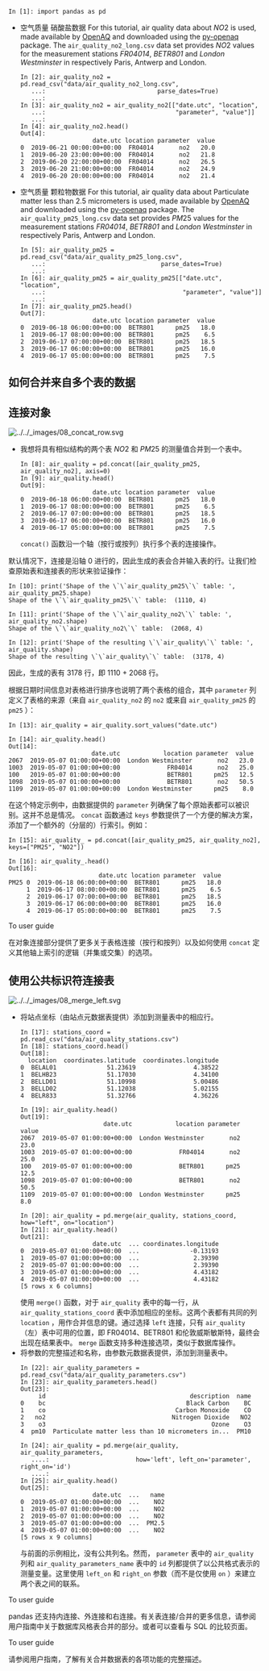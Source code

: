```
In [1]: import pandas as pd
```

- 空气质量 硝酸盐数据
	For this tutorial, air quality data about $NO2$ is used, made available by [OpenAQ](https://openaq.org/) and downloaded using the [py-openaq](http://dhhagan.github.io/py-openaq/index.html) package.
	The `air_quality_no2_long.csv` data set provides $NO2$ values for the measurement stations *FR04014*, *BETR801* and *London Westminster* in respectively Paris, Antwerp and London.
	```
	In [2]: air_quality_no2 = pd.read_csv("data/air_quality_no2_long.csv",
	   ...:                               parse_dates=True)
	   ...: 
	In [3]: air_quality_no2 = air_quality_no2[["date.utc", "location",
	   ...:                                    "parameter", "value"]]
	   ...: 
	In [4]: air_quality_no2.head()
	Out[4]: 
	                    date.utc location parameter  value
	0  2019-06-21 00:00:00+00:00  FR04014       no2   20.0
	1  2019-06-20 23:00:00+00:00  FR04014       no2   21.8
	2  2019-06-20 22:00:00+00:00  FR04014       no2   26.5
	3  2019-06-20 21:00:00+00:00  FR04014       no2   24.9
	4  2019-06-20 20:00:00+00:00  FR04014       no2   21.4
	```
- 空气质量 颗粒物数据
	For this tutorial, air quality data about Particulate matter less than 2.5 micrometers is used, made available by [OpenAQ](https://openaq.org/) and downloaded using the [py-openaq](http://dhhagan.github.io/py-openaq/index.html) package.
	The `air_quality_pm25_long.csv` data set provides $PM25$ values for the measurement stations *FR04014*, *BETR801* and *London Westminster* in respectively Paris, Antwerp and London.
	```
	In [5]: air_quality_pm25 = pd.read_csv("data/air_quality_pm25_long.csv",
	   ...:                                parse_dates=True)
	   ...: 
	In [6]: air_quality_pm25 = air_quality_pm25[["date.utc", "location",
	   ...:                                      "parameter", "value"]]
	   ...: 
	In [7]: air_quality_pm25.head()
	Out[7]: 
	                    date.utc location parameter  value
	0  2019-06-18 06:00:00+00:00  BETR801      pm25   18.0
	1  2019-06-17 08:00:00+00:00  BETR801      pm25    6.5
	2  2019-06-17 07:00:00+00:00  BETR801      pm25   18.5
	3  2019-06-17 06:00:00+00:00  BETR801      pm25   16.0
	4  2019-06-17 05:00:00+00:00  BETR801      pm25    7.5
	```

## 如何合并来自多个表的数据 #

## 连接对象 #

![../../_images/08_concat_row.svg](https://pandas.pydata.org/docs/_images/08_concat_row.svg)
- 我想将具有相似结构的两个表 $NO2$ 和 $PM25$ 的测量值合并到一个表中。
	```
	In [8]: air_quality = pd.concat([air_quality_pm25, air_quality_no2], axis=0)
	In [9]: air_quality.head()
	Out[9]: 
	                    date.utc location parameter  value
	0  2019-06-18 06:00:00+00:00  BETR801      pm25   18.0
	1  2019-06-17 08:00:00+00:00  BETR801      pm25    6.5
	2  2019-06-17 07:00:00+00:00  BETR801      pm25   18.5
	3  2019-06-17 06:00:00+00:00  BETR801      pm25   16.0
	4  2019-06-17 05:00:00+00:00  BETR801      pm25    7.5
	```
	`concat()` 函数沿一个轴（按行或按列）执行多个表的连接操作。

默认情况下，连接是沿轴 0 进行的，因此生成的表会合并输入表的行。让我们检查原始表和连接表的形状来验证操作：

```
In [10]: print('Shape of the \`\`air_quality_pm25\`\` table: ', air_quality_pm25.shape)
Shape of the \`\`air_quality_pm25\`\` table:  (1110, 4)

In [11]: print('Shape of the \`\`air_quality_no2\`\` table: ', air_quality_no2.shape)
Shape of the \`\`air_quality_no2\`\` table:  (2068, 4)

In [12]: print('Shape of the resulting \`\`air_quality\`\` table: ', air_quality.shape)
Shape of the resulting \`\`air_quality\`\` table:  (3178, 4)
```

因此，生成的表有 3178 行，即 1110 + 2068 行。

根据日期时间信息对表格进行排序也说明了两个表格的组合，其中 `parameter` 列定义了表格的来源（来自 `air_quality_no2` 的 `no2` 或来自 `air_quality_pm25` 的 `pm25` ）：

```
In [13]: air_quality = air_quality.sort_values("date.utc")

In [14]: air_quality.head()
Out[14]: 
                       date.utc            location parameter  value
2067  2019-05-07 01:00:00+00:00  London Westminster       no2   23.0
1003  2019-05-07 01:00:00+00:00             FR04014       no2   25.0
100   2019-05-07 01:00:00+00:00             BETR801      pm25   12.5
1098  2019-05-07 01:00:00+00:00             BETR801       no2   50.5
1109  2019-05-07 01:00:00+00:00  London Westminster      pm25    8.0
```

在这个特定示例中，由数据提供的 `parameter` 列确保了每个原始表都可以被识别。这并不总是情况。 `concat` 函数通过 `keys` 参数提供了一个方便的解决方案，添加了一个额外的（分层的）行索引。例如：

```
In [15]: air_quality_ = pd.concat([air_quality_pm25, air_quality_no2], keys=["PM25", "NO2"])

In [16]: air_quality_.head()
Out[16]: 
                         date.utc location parameter  value
PM25 0  2019-06-18 06:00:00+00:00  BETR801      pm25   18.0
     1  2019-06-17 08:00:00+00:00  BETR801      pm25    6.5
     2  2019-06-17 07:00:00+00:00  BETR801      pm25   18.5
     3  2019-06-17 06:00:00+00:00  BETR801      pm25   16.0
     4  2019-06-17 05:00:00+00:00  BETR801      pm25    7.5
```

To user guide

在对象连接部分提供了更多关于表格连接（按行和按列）以及如何使用 `concat` 定义其他轴上索引的逻辑（并集或交集）的选项。

## 使用公共标识符连接表

![../../_images/08_merge_left.svg](https://pandas.pydata.org/docs/_images/08_merge_left.svg)
- 将站点坐标（由站点元数据表提供）添加到测量表中的相应行。
	```
	In [17]: stations_coord = pd.read_csv("data/air_quality_stations.csv")
	In [18]: stations_coord.head()
	Out[18]: 
	  location  coordinates.latitude  coordinates.longitude
	0  BELAL01              51.23619                4.38522
	1  BELHB23              51.17030                4.34100
	2  BELLD01              51.10998                5.00486
	3  BELLD02              51.12038                5.02155
	4  BELR833              51.32766                4.36226
	```
	```
	In [19]: air_quality.head()
	Out[19]: 
	                       date.utc            location parameter  value
	2067  2019-05-07 01:00:00+00:00  London Westminster       no2   23.0
	1003  2019-05-07 01:00:00+00:00             FR04014       no2   25.0
	100   2019-05-07 01:00:00+00:00             BETR801      pm25   12.5
	1098  2019-05-07 01:00:00+00:00             BETR801       no2   50.5
	1109  2019-05-07 01:00:00+00:00  London Westminster      pm25    8.0
	```
	```
	In [20]: air_quality = pd.merge(air_quality, stations_coord, how="left", on="location")
	In [21]: air_quality.head()
	Out[21]: 
	                    date.utc  ... coordinates.longitude
	0  2019-05-07 01:00:00+00:00  ...              -0.13193
	1  2019-05-07 01:00:00+00:00  ...               2.39390
	2  2019-05-07 01:00:00+00:00  ...               2.39390
	3  2019-05-07 01:00:00+00:00  ...               4.43182
	4  2019-05-07 01:00:00+00:00  ...               4.43182
	[5 rows x 6 columns]
	```
	使用 `merge()` 函数，对于 `air_quality` 表中的每一行，从 `air_quality_stations_coord` 表中添加相应的坐标。这两个表都有共同的列 `location` ，用作合并信息的键。通过选择 `left` 连接，只有 `air_quality` （左）表中可用的位置，即 FR04014、BETR801 和伦敦威斯敏斯特，最终会出现在结果表中。 `merge` 函数支持多种连接选项，类似于数据库操作。
- 将参数的完整描述和名称，由参数元数据表提供，添加到测量表中。
	```
	In [22]: air_quality_parameters = pd.read_csv("data/air_quality_parameters.csv")
	In [23]: air_quality_parameters.head()
	Out[23]: 
	     id                                        description  name
	0    bc                                       Black Carbon    BC
	1    co                                    Carbon Monoxide    CO
	2   no2                                   Nitrogen Dioxide   NO2
	3    o3                                              Ozone    O3
	4  pm10  Particulate matter less than 10 micrometers in...  PM10
	```
	```
	In [24]: air_quality = pd.merge(air_quality, air_quality_parameters,
	   ....:                        how='left', left_on='parameter', right_on='id')
	   ....: 
	In [25]: air_quality.head()
	Out[25]: 
	                    date.utc  ...   name
	0  2019-05-07 01:00:00+00:00  ...    NO2
	1  2019-05-07 01:00:00+00:00  ...    NO2
	2  2019-05-07 01:00:00+00:00  ...    NO2
	3  2019-05-07 01:00:00+00:00  ...  PM2.5
	4  2019-05-07 01:00:00+00:00  ...    NO2
	[5 rows x 9 columns]
	```
	与前面的示例相比，没有公共列名。然而， `parameter` 表中的 `air_quality` 列和 `air_quality_parameters_name` 表中的 `id` 列都提供了以公共格式表示的测量变量。这里使用 `left_on` 和 `right_on` 参数（而不是仅使用 `on` ）来建立两个表之间的联系。

To user guide

pandas 还支持内连接、外连接和右连接。有关表连接/合并的更多信息，请参阅用户指南中关于数据库风格表合并的部分。或者可以查看与 SQL 的比较页面。

To user guide

请参阅用户指南，了解有关合并数据表的各项功能的完整描述。